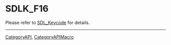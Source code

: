 # SDLK_F16

Please refer to [SDL_Keycode](SDL_Keycode) for details.

----
[CategoryAPI](CategoryAPI), [CategoryAPIMacro](CategoryAPIMacro)

